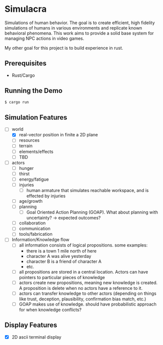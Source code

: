# Simulacra
Simulations of human behavior. The goal is to create efficient, high fidelity simulations of humans in various environments and replicate known behavioral phenomena. This work aims to provide a solid base system for managing NPC actions in video games.

My other goal for this project is to build experience in rust.

## Prerequisites
- Rust/Cargo

## Running the Demo

```bash
$ cargo run
```

## Simulation Features
- [ ] world
    - [x] real-vector position in finite a 2D plane
    - [ ] resources
    - [ ] terrain
    - [ ] elements/effects
    - [ ] TBD 
- [ ] actors
    - [ ] hunger
    - [ ] thirst
    - [ ] energy/fatigue
    - [ ] injuries
        - [ ] human armature that simulates reachable workspace, and is effected by injuries
    - [ ] age/growth
    - [ ] planning
        - [ ] Goal Oriented Action Planning (GOAP). What about planning with uncertainty? -> expected outcomes?
    - [ ] collaboration
    - [ ] communication
    - [ ] tools/fabrication
- [ ] Information/Knowledge flow
    - [ ] all information consists of logical propositions. some examples:
        - there is a town 1 mile north of here
        - character A was alive yesterday
        - character B is a friend of character A
        - etc.
    - [ ] all propositions are stored in a central location. Actors can have pointers to particular pieces of knowledge
    - [ ] actors create new propositions, meaning new knowledge is created. A proposition is delete when no actors have a reference to it.
    - [ ] actors can transfer knowledge to other actors (depending on things like trust, deception, plausibility, confirmation bias match, etc.)
    - [ ] GOAP makes use of knowledge. should have probabilistic approach for when knowledge conflicts?
## Display Features
- [x] 2D ascii terminal display